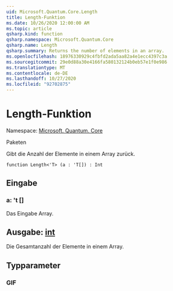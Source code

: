 ```yaml
---
uid: Microsoft.Quantum.Core.Length
title: Length-Funktion
ms.date: 10/26/2020 12:00:00 AM
ms.topic: article
qsharp.kind: function
qsharp.namespace: Microsoft.Quantum.Core
qsharp.name: Length
qsharp.summary: Returns the number of elements in an array.
ms.openlocfilehash: 18976330929c4fbfd2ada5aa82a4e1ecc4397c3a
ms.sourcegitcommit: 29e0d88a30e4166fa580132124b0eb57e1f0e986
ms.translationtype: MT
ms.contentlocale: de-DE
ms.lasthandoff: 10/27/2020
ms.locfileid: "92702875"
---
```

# <a name="length-function"></a>Length-Funktion

Namespace: [Microsoft. Quantum. Core](xref:Microsoft.Quantum.Core)

Paketen [](https://nuget.org/packages/)


Gibt die Anzahl der Elemente in einem Array zurück.

```qsharp
function Length<'T> (a : 'T[]) : Int
```


## <a name="input"></a>Eingabe

### <a name="a--t"></a>a: 't []

Das Eingabe Array.



## <a name="output--int"></a>Ausgabe: [int](xref:microsoft.quantum.lang-ref.int)

Die Gesamtanzahl der Elemente in einem Array.

## <a name="type-parameters"></a>Typparameter

### <a name="t"></a>GIF

